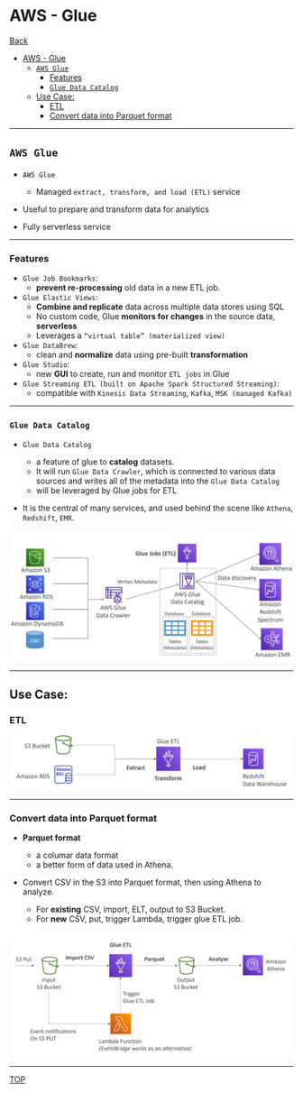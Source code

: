 # AWS - Glue

[Back](../../index.md)

- [AWS - Glue](#aws---glue)
  - [`AWS Glue`](#aws-glue)
    - [Features](#features)
    - [`Glue Data Catalog`](#glue-data-catalog)
  - [Use Case:](#use-case)
    - [ETL](#etl)
    - [Convert data into Parquet format](#convert-data-into-parquet-format)

---

## `AWS Glue`

- `AWS Glue`

  - Managed `extract, transform, and load (ETL)` service

- Useful to prepare and transform data for analytics
- Fully serverless service

---

### Features

- `Glue Job Bookmarks`:
  - **prevent re-processing** old data in a new ETL job.
- `Glue Elastic Views`:
  - **Combine and replicate** data across multiple data stores using SQL
  - No custom code, Glue **monitors for changes** in the source data, **serverless**
  - Leverages a `“virtual table” (materialized view)`
- `Glue DataBrew`:
  - clean and **normalize** data using pre-built **transformation**
- `Glue Studio`:
  - new **GUI** to create, run and monitor `ETL jobs` in Glue
- `Glue Streaming ETL (built on Apache Spark Structured Streaming)`:
  - compatible with `Kinesis Data Streaming`, `Kafka`, `MSK (managed Kafka)`

---

### `Glue Data Catalog`

- `Glue Data Catalog`

  - a feature of glue to **catalog** datasets.
  - It will run `Glue Data Crawler`, which is connected to various data sources and writes all of the metadata into the `Glue Data Catalog`
  - will be leveraged by Glue jobs for ETL

- It is the central of many services, and used behind the scene like `Athena`, `Redshift`, `EMR`.

![Glue_Data_Catalog](./pic/Glue_Data_Catalog.png)

---

## Use Case:

### ETL

![glue_diagram](./pic/glue_diagram.png)

---

### Convert data into Parquet format

- **Parquet format**

  - a columar data format
  - a better form of data used in Athena.

- Convert CSV in the S3 into Parquet format, then using Athena to analyze.
  - For **existing** CSV, import, ELT, output to S3 Bucket.
  - For **new** CSV, put, trigger Lambda, trigger glue ETL job.

![glue_convert_into_parquet_diagram.png](./pic/glue_convert_into_parquet_diagram.png)

---

[TOP](#aws---glue)
